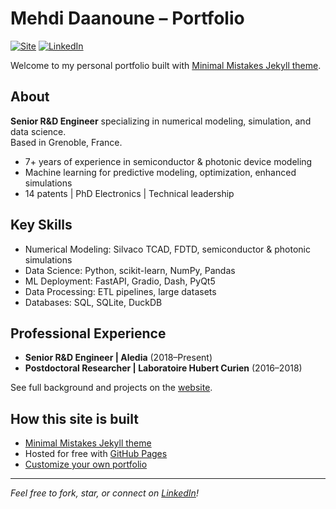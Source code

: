 # Mehdi Daanoune – Portfolio

[![Site](https://img.shields.io/badge/website-online-brightgreen)](https://dmholy.github.io/)
[![LinkedIn](https://img.shields.io/badge/linkedin-mehdidaanoune-blue)](https://linkedin.com/in/mehdi-daanoune)

Welcome to my personal portfolio built with [Minimal Mistakes Jekyll theme](https://github.com/mmistakes/minimal-mistakes).

## About

**Senior R&D Engineer** specializing in numerical modeling, simulation, and data science.  
Based in Grenoble, France.  
- 7+ years of experience in semiconductor & photonic device modeling  
- Machine learning for predictive modeling, optimization, enhanced simulations  
- 14 patents | PhD Electronics | Technical leadership

## Key Skills

- Numerical Modeling: Silvaco TCAD, FDTD, semiconductor & photonic simulations
- Data Science: Python, scikit-learn, NumPy, Pandas
- ML Deployment: FastAPI, Gradio, Dash, PyQt5
- Data Processing: ETL pipelines, large datasets
- Databases: SQL, SQLite, DuckDB

## Professional Experience

- **Senior R&D Engineer | Aledia** (2018–Present)
- **Postdoctoral Researcher | Laboratoire Hubert Curien** (2016–2018)

See full background and projects on the [website](https://dmholy.github.io/).

## How this site is built

- [Minimal Mistakes Jekyll theme](https://github.com/mmistakes/minimal-mistakes)
- Hosted for free with [GitHub Pages](https://pages.github.com/)
- [Customize your own portfolio](https://mmistakes.github.io/minimal-mistakes/docs/quick-start-guide/)

---

*Feel free to fork, star, or connect on [LinkedIn](https://linkedin.com/in/mehdi-daanoune)!*
